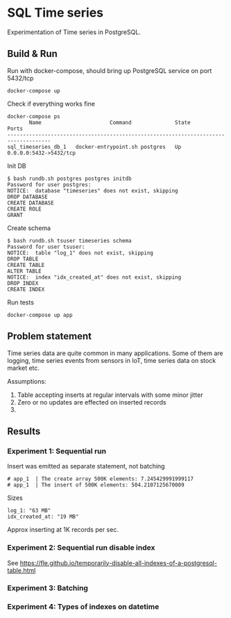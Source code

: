 # SQL Time series
Experimentation of Time series in PostgreSQL.

## Build & Run

<!-- Build

```
docker build -t sql_timeseries -f Dockerfile .
```

run container

```
xhost local:root
docker run --rm -it -v $PWD:/app sql_timeseries python /app/run.py
``` -->

Run with docker-compose, should bring up PostgreSQL service on port 5432/tcp

```
docker-compose up
```

Check if everything works fine 

```
docker-compose ps
       Name                      Command              State           Ports         
------------------------------------------------------------------------------------
sql_timeseries_db_1   docker-entrypoint.sh postgres   Up      0.0.0.0:5432->5432/tcp
```

Init DB

```
$ bash rundb.sh postgres postgres initdb
Password for user postgres:
NOTICE:  database "timeseries" does not exist, skipping
DROP DATABASE
CREATE DATABASE
CREATE ROLE
GRANT
```

Create schema 

```
$ bash rundb.sh tsuser timeseries schema
Password for user tsuser: 
NOTICE:  table "log_1" does not exist, skipping
DROP TABLE
CREATE TABLE
ALTER TABLE
NOTICE:  index "idx_created_at" does not exist, skipping
DROP INDEX
CREATE INDEX
```

Run tests

```
docker-compose up app
```

## Problem statement 

Time series data are quite common in many applications. Some of them are logging, time series events from sensors in IoT, time series data on stock market etc.

Assumptions:

1. Table accepting inserts at regular intervals with some minor jitter
2. Zero or no updates are effected on inserted records
3. 

## Results

### Experiment 1: Sequential run 
Insert was emitted as separate statement, not batching

```
# app_1  | The create array 500K elements: 7.245429991999117
# app_1  | The insert of 500K elements: 504.2107125670009
```

Sizes

```
log_1: "63 MB"
idx_created_at: "19 MB"
```

Approx inserting at 1K records per sec.

### Experiment 2: Sequential run disable index

See https://fle.github.io/temporarily-disable-all-indexes-of-a-postgresql-table.html


### Experiment 3: Batching

### Experiment 4: Types of indexes on datetime 